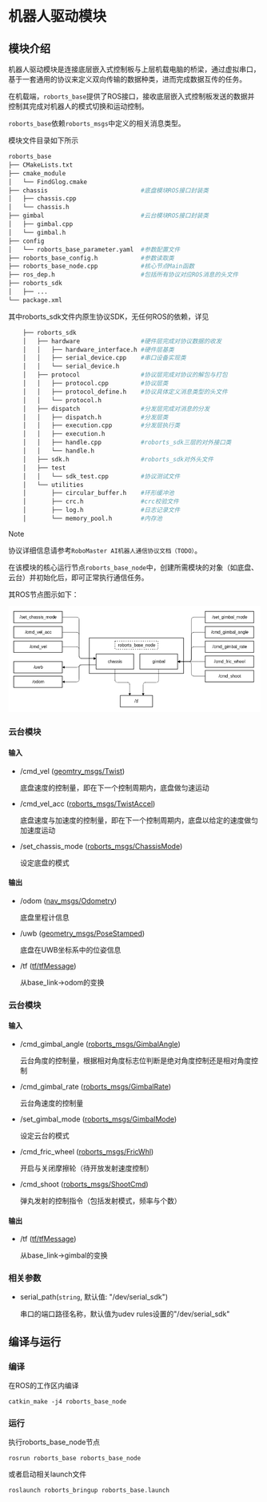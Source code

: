 # 机器人驱动模块

## 模块介绍

机器人驱动模块是连接底层嵌入式控制板与上层机载电脑的桥梁，通过虚拟串口，基于一套通用的协议来定义双向传输的数据种类，进而完成数据互传的任务。

在机载端，`roborts_base`提供了ROS接口，接收底层嵌入式控制板发送的数据并控制其完成对机器人的模式切换和运动控制。

`roborts_base`依赖`roborts_msgs`中定义的相关消息类型。

模块文件目录如下所示
```bash
roborts_base
├── CMakeLists.txt
├── cmake_module
│   └── FindGlog.cmake
├── chassis                          #底盘模块ROS接口封装类
│   ├── chassis.cpp
│   └── chassis.h
├── gimbal                           #云台模块ROS接口封装类
│   ├── gimbal.cpp
│   └── gimbal.h
├── config
│   └── roborts_base_parameter.yaml  #参数配置文件
├── roborts_base_config.h            #参数读取类
├── roborts_base_node.cpp            #核心节点Main函数
├── ros_dep.h                        #包括所有协议对应ROS消息的头文件
├── roborts_sdk                     
│   ├── ...
└── package.xml
```
其中roborts_sdk文件内原生协议SDK，无任何ROS的依赖，详见
```bash
    ├── roborts_sdk
    │   ├── hardware                 #硬件层完成对协议数据的收发
    │   │   ├── hardware_interface.h #硬件层基类
    │   │   ├── serial_device.cpp    #串口设备实现类
    │   │   └── serial_device.h
    │   ├── protocol                 #协议层完成对协议的解包与打包
    │   │   ├── protocol.cpp         #协议层类
    │   │   ├── protocol_define.h    #协议具体定义消息类型的头文件
    │   │   └── protocol.h
    │   ├── dispatch                 #分发层完成对消息的分发
    │   │   ├── dispatch.h           #分发层类
    │   │   ├── execution.cpp        #分发层执行类
    │   │   ├── execution.h
    │   │   ├── handle.cpp           #roborts_sdk三层的对外接口类
    │   │   └── handle.h
    │   ├── sdk.h                    #roborts_sdk对外头文件
    │   ├── test
    │   │   └── sdk_test.cpp         #协议测试文件
    │   └── utilities
    │       ├── circular_buffer.h    #环形缓冲池
    │       ├── crc.h                #crc校验文件
    │       ├── log.h                #日志记录文件
    │       └── memory_pool.h        #内存池
```

>[!Note]
>协议详细信息请参考`RoboMaster AI机器人通信协议文档（TODO）`。


在该模块的核心运行节点`roborts_base_node`中，创建所需模块的对象（如底盘、云台）并初始化后，即可正常执行通信任务。

其ROS节点图示如下：

![](../images/roborts_base_node.png)

### 云台模块

#### 输入

* /cmd_vel ([geomtry_msgs/Twist]())

  底盘速度的控制量，即在下一个控制周期内，底盘做匀速运动

* /cmd_vel_acc ([roborts_msgs/TwistAccel]())

  底盘速度与加速度的控制量，即在下一个控制周期内，底盘以给定的速度做匀加速度运动

* /set_chassis_mode ([roborts_msgs/ChassisMode]())

  设定底盘的模式

#### 输出

* /odom ([nav_msgs/Odometry]())

  底盘里程计信息

* /uwb ([geometry_msgs/PoseStamped]())

  底盘在UWB坐标系中的位姿信息

* /tf ([tf/tfMessage](http://docs.ros.org/api/tf/html/msg/tfMessage.html))

  从base_link->odom的变换


### 云台模块

#### 输入

* /cmd_gimbal_angle ([roborts_msgs/GimbalAngle]())

  云台角度的控制量，根据相对角度标志位判断是绝对角度控制还是相对角度控制

* /cmd_gimbal_rate ([roborts_msgs/GimbalRate]())

  云台角速度的控制量

* /set_gimbal_mode ([roborts_msgs/GimbalMode]())

  设定云台的模式

* /cmd_fric_wheel ([roborts_msgs/FricWhl]())

  开启与关闭摩擦轮（待开放发射速度控制）

* /cmd_shoot ([roborts_msgs/ShootCmd]())

  弹丸发射的控制指令（包括发射模式，频率与个数）

#### 输出

* /tf ([tf/tfMessage](http://docs.ros.org/api/tf/html/msg/tfMessage.html))
  
  从base_link->gimbal的变换

### 相关参数

* serial_path(`string`, 默认值: "/dev/serial_sdk")

    串口的端口路径名称，默认值为udev rules设置的"/dev/serial_sdk"

## 编译与运行

### 编译

在ROS的工作区内编译

```shell
catkin_make -j4 roborts_base_node
```

### 运行

执行roborts_base_node节点

```shell
rosrun roborts_base roborts_base_node
```

或者启动相关launch文件

```shell
roslaunch roborts_bringup roborts_base.launch
```


